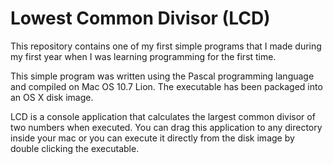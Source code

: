 Lowest Common Divisor (LCD)
=========================

This repository contains one of my first simple programs that I made during my first year when I was learning programming for the first time.

This simple program was written using the Pascal programming language and compiled on Mac OS 10.7 Lion. The executable has been packaged into an OS X disk image.

LCD is a console application that calculates the largest common divisor of two numbers when executed.
You can drag this application to any directory inside your mac or you can execute it directly from the disk image by double clicking the executable.

